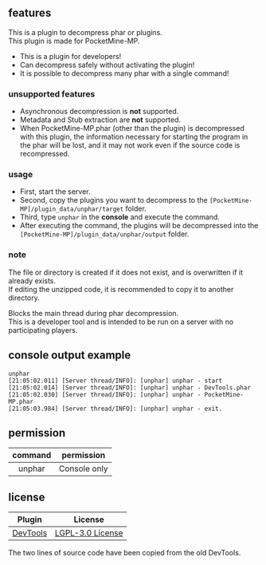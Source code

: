 ## features
This is a plugin to decompress phar or plugins.  
This plugin is made for PocketMine-MP.  
- This is a plugin for developers!
- Can decompress safely without activating the plugin!
- It is possible to decompress many phar with a single command!
### unsupported features
- Asynchronous decompression is **not** supported.  
- Metadata and Stub extraction are **not** supported.  
- When PocketMine-MP.phar (other than the plugin) is decompressed with this plugin, the information necessary for starting the program in the phar will be lost, and it may not work even if the source code is recompressed.  
### usage
- First, start the server.
- Second, copy the plugins you want to decompress to the `[PocketMine-MP]/plugin_data/unphar/target` folder.
- Third, type `unphar` in the **console** and execute the command.
- After executing the command, the plugins will be decompressed into the `[PocketMine-MP]/plugin_data/unphar/output` folder.
### note
The file or directory is created if it does not exist, and is overwritten if it already exists.  
If editing the unzipped code, it is recommended to copy it to another directory.  
  
Blocks the main thread during phar decompression.  
This is a developer tool and is intended to be run on a server with no participating players.
## console output example
```
unphar
[21:05:02.011] [Server thread/INFO]: [unphar] unphar - start
[21:05:02.014] [Server thread/INFO]: [unphar] unphar - DevTools.phar
[21:05:02.030] [Server thread/INFO]: [unphar] unphar - PocketMine-MP.phar
[21:05:03.984] [Server thread/INFO]: [unphar] unphar - exit.
```
## permission
| command | permission |
|:---:|:---:|
| unphar | Console only |
## license
| Plugin | License |
|:---:|:---:|
| [DevTools](https://github.com/pmmp/DevTools) | [LGPL-3.0 License](https://github.com/pmmp/DevTools/blob/master/LICENSE) |

The two lines of source code have been copied from the old DevTools.
